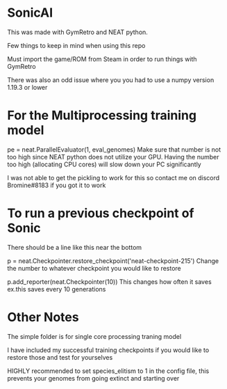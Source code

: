 # SonicAI

This was made with GymRetro and NEAT python. 

Few things to keep in mind when using this repo

Must import the game/ROM from Steam in order to run things with GymRetro

There was also an odd issue where you you had to use a numpy version 1.19.3 or lower 

# For the Multiprocessing training model

pe = neat.ParallelEvaluator(1, eval_genomes)
Make sure that number is not too high since NEAT python does not utilize your GPU. Having the number too high (allocating CPU cores) will slow down your PC significantly 

I was not able to get the pickling to work for this so contact me on discord Bromine#8183 if you got it to work

# To run a previous checkpoint of Sonic
There should be a line like this near the bottom

p = neat.Checkpointer.restore_checkpoint('neat-checkpoint-215')
Change the number to whatever checkpoint you would like to restore 

p.add_reporter(neat.Checkpointer(10))
This changes how often it saves ex.this saves every 10 generations


# Other Notes
The simple folder is for single core processing traning model

I have included my successful training checkpoints if you would like to restore those and test for yourselves

HIGHLY recommended to set species_elitism to 1 in the config file, this prevents your genomes from going extinct and starting over
